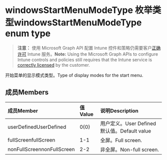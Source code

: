 # <a name="windowsstartmenumodetype-enum-type"></a><span data-ttu-id="60649-101">windowsStartMenuModeType 枚举类型</span><span class="sxs-lookup"><span data-stu-id="60649-101">windowsStartMenuModeType enum type</span></span>

> <span data-ttu-id="60649-102">**注意：** 使用 Microsoft Graph API 配置 Intune 控件和策略仍需要客户[正确许可](https://go.microsoft.com/fwlink/?linkid=839381) Intune 服务。</span><span class="sxs-lookup"><span data-stu-id="60649-102">**Note:** Using the Microsoft Graph APIs to configure Intune controls and policies still requires that the Intune service is [correctly licensed](https://go.microsoft.com/fwlink/?linkid=839381) by the customer.</span></span>

<span data-ttu-id="60649-103">开始菜单的显示模式类型。</span><span class="sxs-lookup"><span data-stu-id="60649-103">Type of display modes for the start menu.</span></span>
## <a name="members"></a><span data-ttu-id="60649-104">成员</span><span class="sxs-lookup"><span data-stu-id="60649-104">Members</span></span>
|<span data-ttu-id="60649-105">成员</span><span class="sxs-lookup"><span data-stu-id="60649-105">Member</span></span>|<span data-ttu-id="60649-106">值</span><span class="sxs-lookup"><span data-stu-id="60649-106">Value</span></span>|<span data-ttu-id="60649-107">说明</span><span class="sxs-lookup"><span data-stu-id="60649-107">Description</span></span>|
|:---|:---|:---|
|<span data-ttu-id="60649-108">userDefined</span><span class="sxs-lookup"><span data-stu-id="60649-108">UserDefined</span></span>|<span data-ttu-id="60649-109">0</span><span class="sxs-lookup"><span data-stu-id="60649-109">{0}</span></span>|<span data-ttu-id="60649-110">用户定义。</span><span class="sxs-lookup"><span data-stu-id="60649-110">User Defined</span></span> <span data-ttu-id="60649-111">默认值。</span><span class="sxs-lookup"><span data-stu-id="60649-111">Default value</span></span>|
|<span data-ttu-id="60649-112">fullScreen</span><span class="sxs-lookup"><span data-stu-id="60649-112">fullScreen</span></span>|<span data-ttu-id="60649-113">1</span><span class="sxs-lookup"><span data-stu-id="60649-113">-1</span></span>|<span data-ttu-id="60649-114">全屏。</span><span class="sxs-lookup"><span data-stu-id="60649-114">Full screen.</span></span>|
|<span data-ttu-id="60649-115">nonFullScreen</span><span class="sxs-lookup"><span data-stu-id="60649-115">nonFullScreen</span></span>|<span data-ttu-id="60649-116">2</span><span class="sxs-lookup"><span data-stu-id="60649-116">-2</span></span>|<span data-ttu-id="60649-117">非全屏。</span><span class="sxs-lookup"><span data-stu-id="60649-117">Non-full screen.</span></span>|



